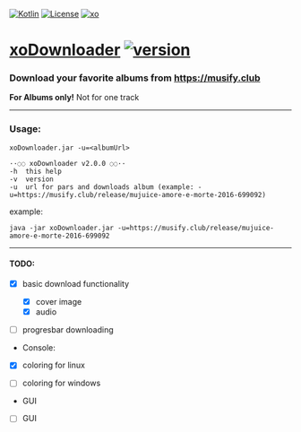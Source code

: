 [ ![Kotlin](https://img.shields.io/badge/kotlin-1.5.30-blue.svg)](http://kotlinlang.org)
[ ![License](https://img.shields.io/badge/license-MIT-green)](https://mit-license.org)
[ ![xo](https://img.shields.io/badge/telegram-%40XO490-orange)](https://t.me/xo490)


# [xoDownloader](https://github.com/XO490/xoDownloader.git) [ ![version](https://img.shields.io/badge/version-2.0.0-blueviolet)]()

### Download your favorite albums from https://musify.club 
**For Albums only!** Not for one track

----

### Usage:

```
xoDownloader.jar -u=<albumUrl>

··◌◌ xoDownloader v2.0.0 ◌◌··
-h	this help
-v	version
-u	url for pars and downloads album (example: -u=https://musify.club/release/mujuice-amore-e-morte-2016-699092)

```

example:

```
java -jar xoDownloader.jar -u=https://musify.club/release/mujuice-amore-e-morte-2016-699092
```

----

#### TODO:

- [x] basic download functionality
  - [x] cover image
  - [x] audio
- [ ] progresbar downloading


- Console:
- [x] coloring for linux
- [ ] coloring for windows


- GUI
- [ ] GUI